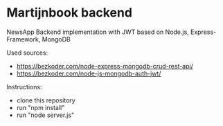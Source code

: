 # Martijnbook backend
 
NewsApp Backend implementation with JWT based on Node.js, Express-Framework, MongoDB

Used sources:
- https://bezkoder.com/node-express-mongodb-crud-rest-api/
- https://bezkoder.com/node-js-mongodb-auth-jwt/

Instructions:
- clone this repository
- run "npm install"
- run "node server.js"

